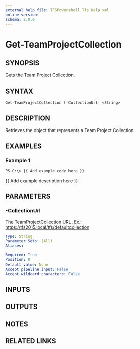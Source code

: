 ```yaml
---
external help file: TFSPowershell.Tfs.Help.xml
online version: 
schema: 2.0.0
---
```


# Get-TeamProjectCollection

## SYNOPSIS
Gets the Team Project Collection.

## SYNTAX

```
Get-TeamProjectCollection [-CollectionUrl] <String>
```

## DESCRIPTION
Retrieves the object that represents a Team Project Collection.

## EXAMPLES

### Example 1
```
PS C:\> {{ Add example code here }}
```

{{ Add example description here }}

## PARAMETERS

### -CollectionUrl
The TeamProjectCollection URL.
Ex.: https://tfs2015.local/tfs/defaultcollection.

```yaml
Type: String
Parameter Sets: (All)
Aliases: 

Required: True
Position: 0
Default value: None
Accept pipeline input: False
Accept wildcard characters: False
```

## INPUTS

## OUTPUTS

## NOTES

## RELATED LINKS

